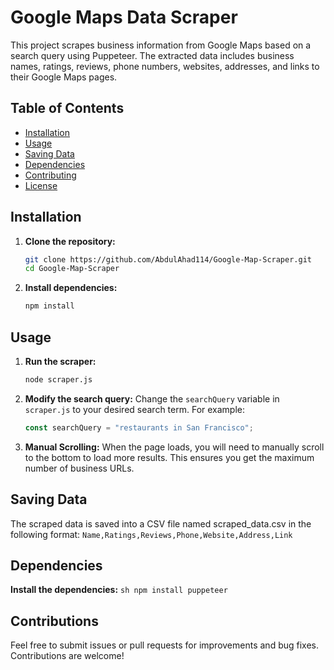# Google Maps Data Scraper

This project scrapes business information from Google Maps based on a search query using Puppeteer. The extracted data includes business names, ratings, reviews, phone numbers, websites, addresses, and links to their Google Maps pages.

## Table of Contents
- [Installation](#installation)
- [Usage](#usage)
- [Saving Data](#saving-data)
- [Dependencies](#dependencies)
- [Contributing](#contributing)
- [License](#license)

## Installation

1. **Clone the repository:**
    ```sh
    git clone https://github.com/AbdulAhad114/Google-Map-Scraper.git
    cd Google-Map-Scraper
    ```

2. **Install dependencies:**
    ```sh
    npm install
    ```

## Usage

1. **Run the scraper:**
    ```sh
    node scraper.js
    ```

2. **Modify the search query:**
    Change the `searchQuery` variable in `scraper.js` to your desired search term. For example:
    ```javascript
    const searchQuery = "restaurants in San Francisco";
    ```
3. **Manual Scrolling:**
    When the page loads, you will need to manually scroll to the bottom to load more results. This ensures you get the maximum number of business URLs.

## Saving Data
The scraped data is saved into a CSV file named scraped_data.csv in the following format:
    ```
    Name,Ratings,Reviews,Phone,Website,Address,Link
    ```

## Dependencies

  **Install the dependencies:**
    ```sh
    npm install puppeteer
    ```

## Contributions
Feel free to submit issues or pull requests for improvements and bug fixes. Contributions are welcome!
